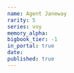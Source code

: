 ```yaml
---
name: Agent Janeway
rarity: 5
series: voy
memory_alpha:
bigbook_tier: -1
in_portal: true
date:
published: true
---
```



